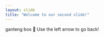 ```yaml
---
layout: slide
title: "Welcome to our second slide!"
---
```

ganteng bos 🥳
Use the left arrow to go back!
